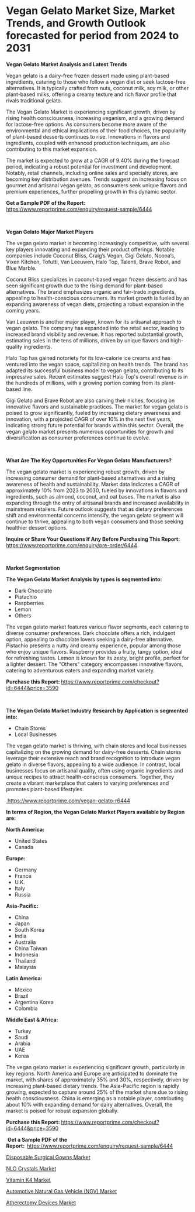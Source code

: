 <p><h1>Vegan Gelato Market Size, Market Trends, and Growth Outlook forecasted for period from 2024 to 2031</h1></p><p><strong>Vegan Gelato Market Analysis and Latest Trends</strong></p>
<p><p>Vegan gelato is a dairy-free frozen dessert made using plant-based ingredients, catering to those who follow a vegan diet or seek lactose-free alternatives. It is typically crafted from nuts, coconut milk, soy milk, or other plant-based milks, offering a creamy texture and rich flavor profile that rivals traditional gelato.</p><p>The Vegan Gelato Market is experiencing significant growth, driven by rising health consciousness, increasing veganism, and a growing demand for lactose-free options. As consumers become more aware of the environmental and ethical implications of their food choices, the popularity of plant-based desserts continues to rise. Innovations in flavors and ingredients, coupled with enhanced production techniques, are also contributing to this market expansion.</p><p>The market is expected to grow at a CAGR of 9.40% during the forecast period, indicating a robust potential for investment and development. Notably, retail channels, including online sales and specialty stores, are becoming key distribution avenues. Trends suggest an increasing focus on gourmet and artisanal vegan gelato, as consumers seek unique flavors and premium experiences, further propelling growth in this dynamic sector.</p></p>
<p><strong>Get a Sample PDF of the Report:&nbsp;</strong> <a href="https://www.reportprime.com/enquiry/request-sample/6444">https://www.reportprime.com/enquiry/request-sample/6444</a></p>
<p>&nbsp;</p>
<p><strong>Vegan Gelato Major Market Players</strong></p>
<p><p>The vegan gelato market is becoming increasingly competitive, with several key players innovating and expanding their product offerings. Notable companies include Coconut Bliss, Craig’s Vegan, Gigi Gelato, Noona’s, Vixen Kitchen, Tofutti, Van Leeuwen, Halo Top, Talenti, Brave Robot, and Blue Marble.</p><p>Coconut Bliss specializes in coconut-based vegan frozen desserts and has seen significant growth due to the rising demand for plant-based alternatives. The brand emphasizes organic and fair-trade ingredients, appealing to health-conscious consumers. Its market growth is fueled by an expanding awareness of vegan diets, projecting a robust expansion in the coming years.</p><p>Van Leeuwen is another major player, known for its artisanal approach to vegan gelato. The company has expanded into the retail sector, leading to increased brand visibility and revenue. It has reported substantial growth, estimating sales in the tens of millions, driven by unique flavors and high-quality ingredients.</p><p>Halo Top has gained notoriety for its low-calorie ice creams and has ventured into the vegan space, capitalizing on health trends. The brand has adapted its successful business model to vegan gelato, contributing to its impressive sales. Recent estimates suggest Halo Top's overall revenue is in the hundreds of millions, with a growing portion coming from its plant-based line.</p><p>Gigi Gelato and Brave Robot are also carving their niches, focusing on innovative flavors and sustainable practices. The market for vegan gelato is poised to grow significantly, fueled by increasing dietary awareness and innovation, with a projected CAGR of over 10% in the next five years, indicating strong future potential for brands within this sector. Overall, the vegan gelato market presents numerous opportunities for growth and diversification as consumer preferences continue to evolve.</p></p>
<p>&nbsp;</p>
<p><strong>What Are The Key Opportunities For Vegan Gelato Manufacturers?</strong></p>
<p><p>The vegan gelato market is experiencing robust growth, driven by increasing consumer demand for plant-based alternatives and a rising awareness of health and sustainability. Market data indicates a CAGR of approximately 10% from 2023 to 2030, fueled by innovations in flavors and ingredients, such as almond, coconut, and oat bases. The market is also expanding through the entry of artisanal brands and increased availability in mainstream retailers. Future outlook suggests that as dietary preferences shift and environmental concerns intensify, the vegan gelato segment will continue to thrive, appealing to both vegan consumers and those seeking healthier dessert options.</p></p>
<p><strong>Inquire or Share Your Questions If Any Before Purchasing This Report:</strong> <a href="https://www.reportprime.com/enquiry/pre-order/6444">https://www.reportprime.com/enquiry/pre-order/6444</a></p>
<p>&nbsp;</p>
<p><strong>Market Segmentation</strong></p>
<p><strong>The Vegan Gelato Market Analysis by types is segmented into:</strong></p>
<p><ul><li>Dark Chocolate</li><li>Pistachio</li><li>Raspberries</li><li>Lemon</li><li>Others</li></ul></p>
<p><p>The vegan gelato market features various flavor segments, each catering to diverse consumer preferences. Dark chocolate offers a rich, indulgent option, appealing to chocolate lovers seeking a dairy-free alternative. Pistachio presents a nutty and creamy experience, popular among those who enjoy unique flavors. Raspberry provides a fruity, tangy option, ideal for refreshing tastes. Lemon is known for its zesty, bright profile, perfect for a lighter dessert. The "Others" category encompasses innovative flavors, catering to adventurous eaters and expanding market variety.</p></p>
<p><strong>Purchase this Report:&nbsp;</strong><a href="https://www.reportprime.com/checkout?id=6444&price=3590">https://www.reportprime.com/checkout?id=6444&price=3590</a></p>
<p>&nbsp;</p>
<p><strong>The Vegan Gelato Market Industry Research by Application is segmented into:</strong></p>
<p><ul><li>Chain Stores</li><li>Local Businesses</li></ul></p>
<p><p>The vegan gelato market is thriving, with chain stores and local businesses capitalizing on the growing demand for dairy-free desserts. Chain stores leverage their extensive reach and brand recognition to introduce vegan gelato in diverse flavors, appealing to a wide audience. In contrast, local businesses focus on artisanal quality, often using organic ingredients and unique recipes to attract health-conscious consumers. Together, they create a vibrant marketplace that caters to varying preferences and promotes plant-based lifestyles.</p></p>
<p><a href="https://www.reportprime.com/vegan-gelato-r6444">&nbsp;https://www.reportprime.com/vegan-gelato-r6444</a></p>
<p><strong>In terms of Region, the Vegan Gelato Market Players available by Region are:</strong></p>
<p>
    <p> <strong> North America: </strong>
        <ul>
            <li>United States</li>
            <li>Canada</li>
        </ul>
        </p> 
    <p> <strong> Europe: </strong>
        <ul>
            <li>Germany</li>
            <li>France</li>
            <li>U.K.</li>
            <li>Italy</li>
            <li>Russia</li>
        </ul>
        </p> 
    <p> <strong> Asia-Pacific: </strong>
        <ul>
            <li>China</li>
            <li>Japan</li>
            <li>South Korea</li>
            <li>India</li>
            <li>Australia</li>
            <li>China Taiwan</li>
            <li>Indonesia</li>
            <li>Thailand</li>
            <li>Malaysia</li>
        </ul>
        </p> 
    <p> <strong> Latin America: </strong>
        <ul>
            <li>Mexico</li>
            <li>Brazil</li>
            <li>Argentina Korea</li>
            <li>Colombia</li>
        </ul>
        </p> 
    <p> <strong> Middle East & Africa: </strong>
        <ul>
            <li>Turkey</li>
            <li>Saudi</li>
            <li>Arabia</li>
            <li>UAE</li>
            <li>Korea</li>
        </ul>
    </p>
    </p>
<p><p>The vegan gelato market is experiencing significant growth, particularly in key regions. North America and Europe are anticipated to dominate the market, with shares of approximately 35% and 30%, respectively, driven by increasing plant-based dietary trends. The Asia-Pacific region is rapidly growing, expected to capture around 25% of the market share due to rising health consciousness. China is emerging as a notable player, contributing about 10% with expanding demand for dairy alternatives. Overall, the market is poised for robust expansion globally.</p></p>
<p><strong>Purchase this Report: </strong><a href="https://www.reportprime.com/checkout?id=6444&price=3590">https://www.reportprime.com/checkout?id=6444&price=3590</a></p>
<p>&nbsp;<strong>Get a Sample PDF of the Report:&nbsp;&nbsp;</strong><a href="https://www.reportprime.com/enquiry/request-sample/6444">https://www.reportprime.com/enquiry/request-sample/6444</a></p>
<p><strong></strong></p>
<p><p><a href="https://medium.com/@henrysullivan626/the-disposable-surgical-gowns-market-has-experienced-impressive-growth-in-recent-years-expanding-834b5eea447f">Disposable Surgical Gowns Market</a></p><p><a href="https://issuu.com/reportprime-2/docs/nlo-crystals-market-size-2030.pptx_5a3e1e610f43f9">NLO Crystals Market</a></p><p><a href="https://issuu.com/reportprime-2/docs/vitamin-k4-market-size-2030.pptx_b95084ac73b928">Vitamin K4 Market</a></p><p><a href="https://www.linkedin.com/pulse/analyzing-automotive-natural-gas-vehicle-ngv-market-dynamics-etche?trackingId=LMxkeBcSQsO7t1VSB1P%2FSA%3D%3D">Automotive Natural Gas Vehicle (NGV) Market</a></p><p><a href="https://medium.com/@henrysullivan626/the-atherectomy-devices-market-is-anticipated-to-experience-significant-growth-with-a-projected-0d9c3a711e3a">Atherectomy Devices Market</a></p></p>